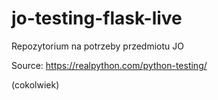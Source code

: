 # jo-testing-flask-live
Repozytorium na potrzeby przedmiotu JO

Source: https://realpython.com/python-testing/

(cokolwiek)